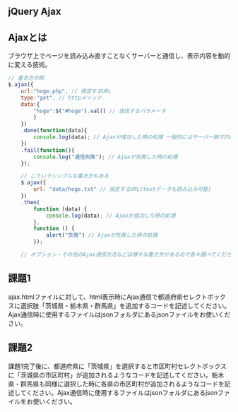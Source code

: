 
## jQuery Ajax

## Ajaxとは
ブラウザ上でページを読み込み直すことなくサーバーと通信し、表示内容を動的に変える技術。

```js
// 書き方の例
$.ajax({
    url:"hoge.php", // 指定するURL
    type:"get", // httpメソッド
    data:{
        "hoge":$("#hoge").val() // 送信するパラメータ
        }
    })
    .done(function(data){
        console.log(data); // Ajaxが成功した時の処理 一般的にはサーバー側でJSONデータを送信して、JavaScript側でJSONを受け取る
    })
    .fail(function(){
        console.log("通信失敗"); // Ajaxが失敗した時の処理
    });

    // こういうシンプルな書き方もある
    $.ajax({
        url: "data/hoge.txt" // 指定するURL(textデータも読み込み可能)
    })
    .then(
        function (data) {
            console.log(data); // Ajaxが成功した時の処理
        },
        function () {
            alert("失敗") // Ajaxが失敗した時の処理
        });

    // オプション・その他のAjax通信方法などは様々な書き方があるので各々調べてください
```

## 課題1
ajax.htmlファイルに対して、html表示時にAjax通信で都道府県セレクトボックスに選択肢「茨城県・栃木県・群馬県」を追加するコードを記述してください。Ajax通信時に使用するファイルはjsonフォルダにあるjsonファイルをお使いください。

## 課題2
課題1完了後に、都道府県に「茨城県」を選択すると市区町村セレクトボックスに「茨城県の市区町村」が追加されるようなコードを記述してください。栃木県・群馬県も同様に選択した時に各県の市区町村が追加されるようなコードを記述してください。Ajax通信時に使用するファイルはjsonフォルダにあるjsonファイルをお使いください。
